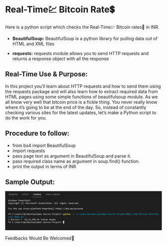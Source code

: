 # Real-Time💹 Bitcoin Rate💲
Here is a python script which checks the Real-Time💹 Bitcoin rates💸 in INR.
- **BeautifulSoup:**
BeautifulSoup is a python library for pulling data out of HTML and XML files
 
- **requests:**
requests module allows you to send HTTP requests and returns a response object with all the response

## **Real-Time Use & Purpose:**
In this project you’ll learn about HTTP requests and how to send them using the requests package and will also learn how to extract required data from HTML pages using some simple functions of beautifulsoup module.
As we all know very well that bitcoin price is a fickle thing. You never really know where it’s going to be at the end of the day. So, instead of constantly checking various sites for the latest updates, let’s make a Python script to do the work for you.

## Procedure to follow: 
- from bs4 import BeautifulSoup
- import requests
- pass page text as argument in BeautifulSoup and parse it.
- pass required class name as argument in soup.find() function.
- print the output in terms of INR
## Sample Output:
<p align="center"><img src="https://github.com/Aditya8821/Real-Time-Bitcoin-Rate-/blob/main/Images/Demo%20Output.png"></p>
Feedbacks Would Be Welcomed🙌

